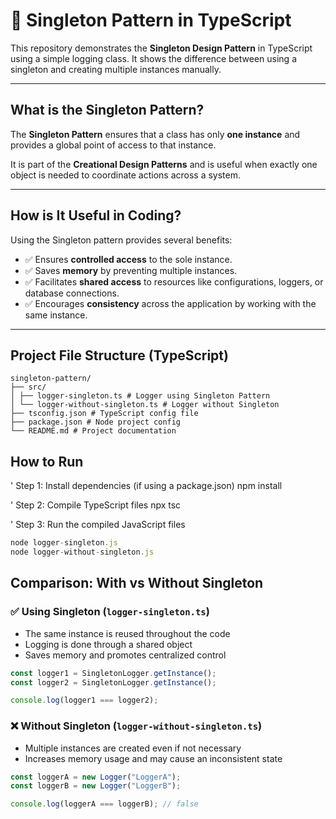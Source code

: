 # 🧩 Singleton Pattern in TypeScript

This repository demonstrates the **Singleton Design Pattern** in TypeScript using a simple logging class. It shows the difference between using a singleton and creating multiple instances manually.

---

## What is the Singleton Pattern?

The **Singleton Pattern** ensures that a class has only **one instance** and provides a global point of access to that instance. 

It is part of the **Creational Design Patterns** and is useful when exactly one object is needed to coordinate actions across a system.

---

## How is It Useful in Coding?

Using the Singleton pattern provides several benefits:

- ✅ Ensures **controlled access** to the sole instance.
- ✅ Saves **memory** by preventing multiple instances.
- ✅ Facilitates **shared access** to resources like configurations, loggers, or database connections.
- ✅ Encourages **consistency** across the application by working with the same instance.

---

## Project File Structure (TypeScript)

```vbnet
singleton-pattern/
├── src/
│ ├── logger-singleton.ts # Logger using Singleton Pattern
│ └── logger-without-singleton.ts # Logger without Singleton
├── tsconfig.json # TypeScript config file
├── package.json # Node project config
└── README.md # Project documentation

```
## How to Run

' Step 1: Install dependencies (if using a package.json)
npm install

' Step 2: Compile TypeScript files
npx tsc

' Step 3: Run the compiled JavaScript files

```typescript
node logger-singleton.js
node logger-without-singleton.js
```

## Comparison: With vs Without Singleton

### ✅ Using Singleton (`logger-singleton.ts`)

- The same instance is reused throughout the code  
- Logging is done through a shared object  
- Saves memory and promotes centralized control  

```typescript
const logger1 = SingletonLogger.getInstance();
const logger2 = SingletonLogger.getInstance();

console.log(logger1 === logger2);
```

### ❌ Without Singleton (`logger-without-singleton.ts`)

- Multiple instances are created even if not necessary  
- Increases memory usage and may cause an inconsistent state  

```typescript
const loggerA = new Logger("LoggerA");
const loggerB = new Logger("LoggerB");

console.log(loggerA === loggerB); // false




